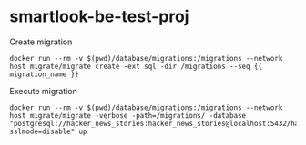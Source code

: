 # smartlook-be-test-proj

Create migration
```
docker run --rm -v $(pwd)/database/migrations:/migrations --network host migrate/migrate create -ext sql -dir /migrations --seq {{ migration_name }}
```

Execute migration
```
docker run --rm -v $(pwd)/database/migrations:/migrations --network host migrate/migrate -verbose -path=/migrations/ -database "postgresql://hacker_news_stories:hacker_news_stories@localhost:5432/hacker_news_stories?sslmode=disable" up
```

